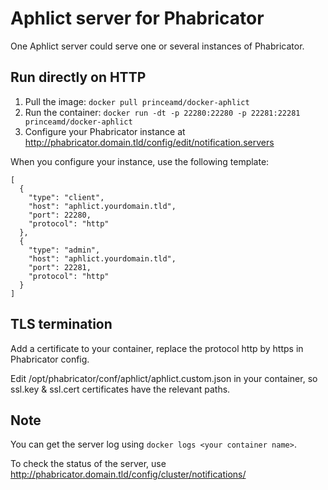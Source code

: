 Aphlict server for Phabricator
==============================

One Aphlict server could serve one or several instances of Phabricator.

Run directly on HTTP
--------------------

1. Pull the image: `docker pull princeamd/docker-aphlict`
2. Run the container: `docker run -dt -p 22280:22280 -p 22281:22281 princeamd/docker-aphlict`
3. Configure your Phabricator instance at http://phabricator.domain.tld/config/edit/notification.servers

When you configure your instance, use the following template:

```lang=json
[
  {
    "type": "client",
    "host": "aphlict.yourdomain.tld",
    "port": 22280,
    "protocol": "http"
  },
  {
    "type": "admin",
    "host": "aphlict.yourdomain.tld",
    "port": 22281,
    "protocol": "http"
  }
]
```

TLS termination
---------------

Add a certificate to your container, replace the protocol
http by https in Phabricator config.

Edit /opt/phabricator/conf/aphlict/aphlict.custom.json in your
container, so ssl.key & ssl.cert certificates have the relevant paths.

Note
----

You can get the server log using `docker logs <your container name>`.

To check the status of the server,
use http://phabricator.domain.tld/config/cluster/notifications/
